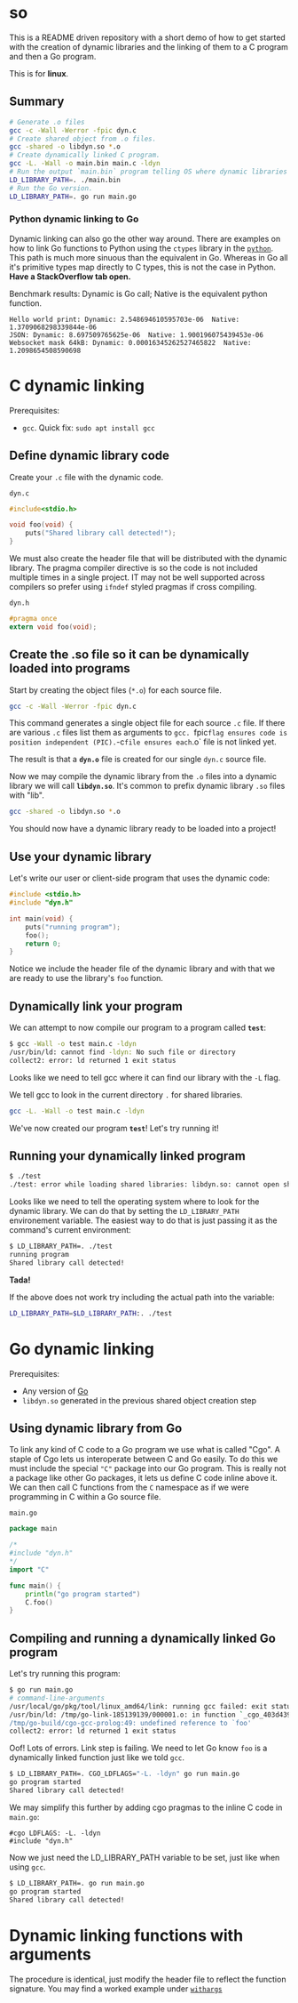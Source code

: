 # so
This is a README driven repository with a short demo of how to get started with 
the creation of dynamic libraries and the linking of them to a C program and then
a Go program.

This is for **linux**.

## Summary

```sh
# Generate .o files
gcc -c -Wall -Werror -fpic dyn.c
# Create shared object from .o files.
gcc -shared -o libdyn.so *.o
# Create dynamically linked C program.
gcc -L. -Wall -o main.bin main.c -ldyn
# Run the output `main.bin` program telling OS where dynamic libraries are:
LD_LIBRARY_PATH=. ./main.bin
# Run the Go version.
LD_LIBRARY_PATH=. go run main.go
```

### Python dynamic linking to Go
Dynamic linking can also go the other way around. There are examples on how to link
Go functions to Python using the `ctypes` library in the [`python`](./python/). This path is much more sinuous
than the equivalent in Go. Whereas in Go all it's primitive types map directly to
C types, this is not the case in Python. **Have a StackOverflow tab open.**


Benchmark results: Dynamic is Go call; Native is the equivalent python function.
```
Hello world print: Dynamic: 2.548694610595703e-06  Native: 1.3709068298339844e-06
JSON: Dynamic: 8.697509765625e-06  Native: 1.900196075439453e-06
Websocket mask 64kB: Dynamic: 0.00016345262527465822  Native: 1.2098654508590698
```



# C dynamic linking
Prerequisites:
- `gcc`. Quick fix: `sudo apt install gcc`

## Define dynamic library code
Create your `.c` file with the dynamic code.

`dyn.c`
```c
#include<stdio.h>

void foo(void) {
    puts("Shared library call detected!");
}
```
We must also create the header file that will be distributed with the dynamic library.
The pragma compiler directive is so the code is not included multiple times in a single project.
IT may not be well supported across compilers so prefer using `ifndef` styled pragmas if cross compiling.

`dyn.h`
```h
#pragma once
extern void foo(void);
```


## Create the .so file so it can be dynamically loaded into programs
Start by creating the object files (`*.o`) for each source file.
```sh
gcc -c -Wall -Werror -fpic dyn.c
```
This command generates a single object file for each source `.c` file.
If there are various `.c` files list them as arguments to `gcc. `fpic` flag ensures
code is position independent (PIC). `-c` file ensures each `.o` file is not linked yet.

The result is that a **`dyn.o`** file is created for our single `dyn.c` source file.

Now we may compile the dynamic library from the `.o` files into a dynamic library
we will call **`libdyn.so`**. It's common to prefix dynamic library `.so` files with "lib".

```sh
gcc -shared -o libdyn.so *.o
```
You should now have a dynamic library ready to be loaded into a project!

## Use your dynamic library
Let's write our user or client-side program that uses the dynamic code:

```c
#include <stdio.h>
#include "dyn.h"

int main(void) {
    puts("running program");
    foo();
    return 0;
}
```
Notice we include the header file of the dynamic library and with that we are ready to use the library's `foo` function.

## Dynamically link your program
We can attempt to now compile our program to a program called **`test`**:
```sh
$ gcc -Wall -o test main.c -ldyn
/usr/bin/ld: cannot find -ldyn: No such file or directory
collect2: error: ld returned 1 exit status
```
Looks like we need to tell gcc where it can find our library with the `-L` flag.

We tell gcc to look in the current directory `.` for shared libraries.
```sh
gcc -L. -Wall -o test main.c -ldyn
```
We've now created our program **`test`**! Let's try running it!

## Running your dynamically linked program

```sh
$ ./test 
./test: error while loading shared libraries: libdyn.so: cannot open shared object file: No such file or directory
```
Looks like we need to tell the operating system where to look for the dynamic library.
We can do that by setting the `LD_LIBRARY_PATH` environement variable. The easiest
way to do that is just passing it as the command's current environment:

```sh
$ LD_LIBRARY_PATH=. ./test 
running program
Shared library call detected!
```

**Tada!**

If the above does not work try including the actual path into the variable:
```sh
LD_LIBRARY_PATH=$LD_LIBRARY_PATH:. ./test 
```

# Go dynamic linking
Prerequisites:
- Any version of [Go](https://go.dev/dl/)
- `libdyn.so` generated in the previous shared object creation step

## Using dynamic library from Go
To link any kind of C code to a Go program we use what is called "Cgo". A staple of
Cgo lets us interoperate between C and Go easily. To do this we must include the
special `"C"` package into our Go program. This is really not a package like other Go packages,
it lets us define C code inline above it. We can then call C functions from the `C`
namespace as if we were programming in C within a Go source file.

`main.go`
```go
package main

/*
#include "dyn.h"
*/
import "C"

func main() {
	println("go program started")
	C.foo()
}
```

## Compiling and running a dynamically linked Go program
Let's try running this program:
```sh
$ go run main.go
# command-line-arguments
/usr/local/go/pkg/tool/linux_amd64/link: running gcc failed: exit status 1
/usr/bin/ld: /tmp/go-link-185139139/000001.o: in function `_cgo_403d439493e8_Cfunc_foo':
/tmp/go-build/cgo-gcc-prolog:49: undefined reference to `foo'
collect2: error: ld returned 1 exit status
```
Oof! Lots of errors. Link step is failing. We need to let Go know `foo` is a dynamically
linked function just like we told `gcc`.

```sh
$ LD_LIBRARY_PATH=. CGO_LDFLAGS="-L. -ldyn" go run main.go
go program started
Shared library call detected!
```

We may simplify this further by adding cgo pragmas to the inline C code in `main.go`:
```
#cgo LDFLAGS: -L. -ldyn
#include "dyn.h"
```
Now we just need the LD_LIBRARY_PATH variable to be set, just like when using `gcc`.

```sh
$ LD_LIBRARY_PATH=. go run main.go
go program started
Shared library call detected!
```

# Dynamic linking functions with arguments
The procedure is identical, just modify the header file to reflect the function signature.
You may find a worked example under [`withargs`](./withargs)

